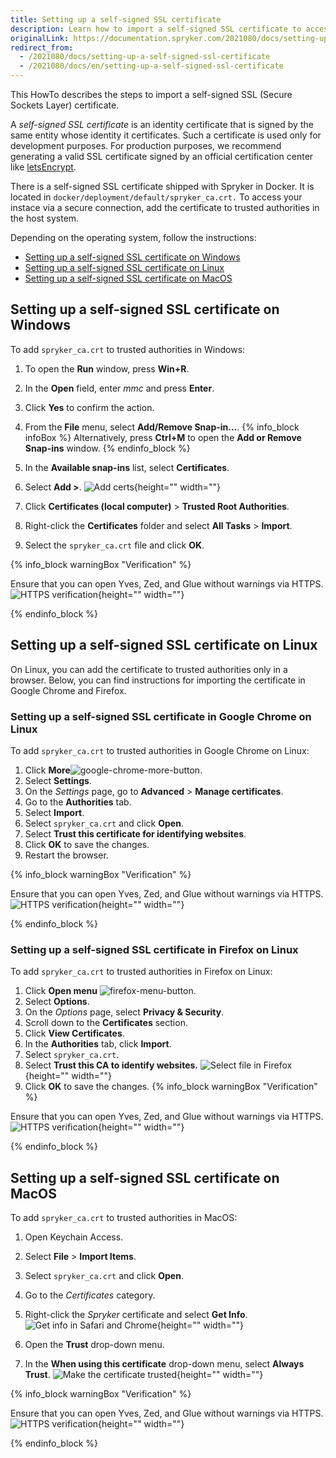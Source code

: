 ```yaml
---
title: Setting up a self-signed SSL certificate
description: Learn how to import a self-signed SSL certificate to access your instance via a secure connection.
originalLink: https://documentation.spryker.com/2021080/docs/setting-up-a-self-signed-ssl-certificate
redirect_from:
  - /2021080/docs/setting-up-a-self-signed-ssl-certificate
  - /2021080/docs/en/setting-up-a-self-signed-ssl-certificate
---
```



This HowTo describes the steps to import a self-signed SSL (Secure Sockets Layer) certificate.

A *self-signed SSL certificate* is an identity certificate that is signed by the same entity whose identity it certificates. Such a certificate is used only for development purposes. For production purposes, we recommend generating a valid SSL certificate signed by an official certification center like [letsEncrypt](https://letsencrypt.org/).

There is a self-signed SSL certificate shipped with Spryker in Docker. It is located in `docker/deployment/default/spryker_ca.crt.` To access your instace via a secure connection, add the certificate to trusted authorities in the host system. 

Depending on the operating system, follow the instructions:
* [Setting up a self-signed SSL certificate on Windows](#setting-up-a-self-signed-ssl-certificate-on-windows)
* [Setting up a self-signed SSL certificate on Linux](#setting-up-a-self-signed-ssl-certificate-on-linux)
* [Setting up a self-signed SSL certificate on MacOS](#setting-up-a-self-signed-ssl-certificate-on-macos)

## Setting up a self-signed SSL certificate on Windows
To add `spryker_ca.crt` to trusted authorities in Windows:
1. To open the **Run** window, press **Win+R**.
2. In the **Open** field, enter *mmc* and press **Enter**.
3. Click **Yes** to confirm the action.
4. From the **File** menu, select **Add/Remove Snap-in...**.
{% info_block infoBox %}
Alternatively, press **Ctrl+M** to open the **Add or Remove Snap-ins** window.
{% endinfo_block %}
5. In the **Available snap-ins** list, select **Certificates**.
6. Select **Add >**.
![Add certs](https://spryker.s3.eu-central-1.amazonaws.com/docs/Tutorials/HowTos/Docker+HowTos/HowTo+Install+Self-Signed+SSL+Certificates/add-certs.png){height="" width=""}

7. Click **Certificates (local computer)** > **Trusted Root Authorities**.
8. Right-click the **Certificates** folder and select **All Tasks** > **Import**.
9. Select the `spryker_ca.crt` file and click **OK**.

{% info_block warningBox "Verification" %}

Ensure that you can open Yves, Zed, and Glue without warnings via HTTPS.
![HTTPS verification](https://spryker.s3.eu-central-1.amazonaws.com/docs/Tutorials/HowTos/Docker+HowTos/HowTo+Install+Self-Signed+SSL+Certificates/https-verification.png){height="" width=""}

{% endinfo_block %}

## Setting up a self-signed SSL certificate on Linux
On Linux, you can add the certificate to trusted authorities only in a browser. Below, you can find instructions for importing the certificate in Google Chrome and Firefox.

### Setting up a self-signed SSL certificate in Google Chrome on Linux
To add `spryker_ca.crt` to trusted authorities in Google Chrome on Linux:
1. Click **More**![google-chrome-more-button](https://spryker.s3.eu-central-1.amazonaws.com/docs/Tutorials/HowTos/Docker+HowTos/HowTo+Install+Self-Signed+SSL+Certificates/chrome-more-button.png).
2. Select **Settings**.
3. On the *Settings* page, go to **Advanced** > **Manage certificates**.
4. Go to the **Authorities** tab.
5. Select **Import**.
6. Select `spryker_ca.crt` and click **Open**.
7. Select **Trust this certificate for identifying websites**.
8. Click **OK** to save the changes.
9. Restart the browser.

{% info_block warningBox "Verification" %}

Ensure that you can open Yves, Zed, and Glue without warnings via HTTPS.
![HTTPS verification](https://spryker.s3.eu-central-1.amazonaws.com/docs/Tutorials/HowTos/Docker+HowTos/HowTo+Install+Self-Signed+SSL+Certificates/https-verification.png){height="" width=""}

{% endinfo_block %}

### Setting up a self-signed SSL certificate in Firefox on Linux
To add `spryker_ca.crt` to trusted authorities in Firefox on Linux:

1. Click **Open menu** ![firefox-menu-button](https://spryker.s3.eu-central-1.amazonaws.com/docs/Tutorials/HowTos/Docker+HowTos/HowTo+Install+Self-Signed+SSL+Certificates/firefox-menu-button.png).
2. Select **Options**.
3. On the *Options* page, select **Privacy & Security**.
4. Scroll down to the **Certificates** section.
5. Click **View Certificates**.
6. In the **Authorities** tab, click **Import**.
7. Select `spryker_ca.crt`.
8. Select **Trust this CA to identify websites.**
![Select file in Firefox](https://spryker.s3.eu-central-1.amazonaws.com/docs/Tutorials/HowTos/Docker+HowTos/HowTo+Install+Self-Signed+SSL+Certificates/select-file.png){height="" width=""}
9. Click **OK** to save the changes.
{% info_block warningBox "Verification" %}

Ensure that you can open Yves, Zed, and Glue without warnings via HTTPS.
![HTTPS verification](https://spryker.s3.eu-central-1.amazonaws.com/docs/Tutorials/HowTos/Docker+HowTos/HowTo+Install+Self-Signed+SSL+Certificates/https-verification.png){height="" width=""}

{% endinfo_block %}

## Setting up a self-signed SSL certificate on MacOS
To add `spryker_ca.crt` to trusted authorities in MacOS:
1. Open Keychain Access.
2. Select **File** > **Import Items**.
3. Select `spryker_ca.crt` and click **Open**.
4. Go to the *Certificates* category.
5. Right-click the *Spryker* certificate and select **Get Info**.
![Get info in Safari and Chrome](https://spryker.s3.eu-central-1.amazonaws.com/docs/Tutorials/HowTos/Docker+HowTos/HowTo+Install+Self-Signed+SSL+Certificates/get-info.png){height="" width=""}

6. Open the **Trust** drop-down menu.
7. In the **When using this certificate** drop-down menu, select **Always Trust**.
![Make the certificate trusted](https://spryker.s3.eu-central-1.amazonaws.com/docs/Tutorials/HowTos/Docker+HowTos/HowTo+Install+Self-Signed+SSL+Certificates/always-trust.png){height="" width=""}



{% info_block warningBox "Verification" %}

Ensure that you can open Yves, Zed, and Glue without warnings via HTTPS.
![HTTPS verification](https://spryker.s3.eu-central-1.amazonaws.com/docs/Tutorials/HowTos/Docker+HowTos/HowTo+Install+Self-Signed+SSL+Certificates/https-verification.png){height="" width=""}

{% endinfo_block %}


